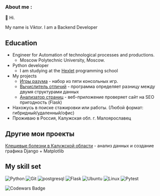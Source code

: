 ### About me :
👋 Hi.

My name is Viktor. I am a Backend Developer
## Education
- Engineer for Automation of technological processes and productions.
  - Moscow Polytechnic University, Moscow.
- Python developer
  - I am studying at the [Hexlet](https://ru.hexlet.io ) programming school
- My projects
  - [Игры разума](https://github.com/qffo/python-project-49) - набор из пяти консольных игр. 
  - [Вычислитель отличий](https://github.com/qffo/python-project-50) - программа определяет разницу между двумя структурами данных
  - [Анализатор страниц](https://github.com/qffo/python-project-83) - веб-приложение проверяет сайт на SEO пригодность (Flask)
- Нахожусь в поиске стажировки или работы. (Любой формат: гибридный/удаленный/офис)
- Проживаю в Россия, Калужская обл. г. Малоярославец

## Другие мои проекты
  [Клещевые болезни в Калужской области](https://github.com/qffo/rpn-seo-k) - анализ данных и создание графика Django	+ Matplotlib

## My skill set
![Python](https://img.shields.io/badge/Python-3776AB?style=for-the-badge&logo=python&logoColor=white)
![Git](https://img.shields.io/badge/git-%23F05033.svg?style=for-the-badge&logo=git&logoColor=white)
![postgresql](https://img.shields.io/badge/postgresql-336791?style=for-the-badge&logo=postgresql&logoColor=white)
![Flask](https://img.shields.io/badge/Flask-1b6d74?style=for-the-badge&logo=flask&logoColor=white)
![Ubuntu](https://img.shields.io/badge/Ubuntu-E95420?style=for-the-badge&logo=ubuntu&logoColor=white)
![Linux](https://img.shields.io/badge/Linux-FCC624?style=for-the-badge&logo=linux&logoColor=black)
![Pytest](https://img.shields.io/badge/-pytest-blue?style=for-the-badge&logo=pytest&logoColor=white)

![Codewars Badge](https://www.codewars.com/users/Viktor75/badges/micro)
